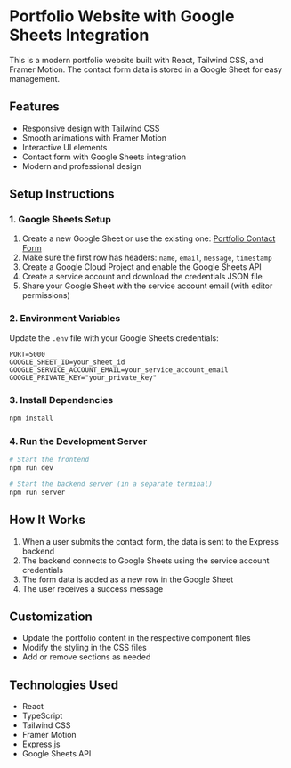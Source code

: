 # Portfolio Website with Google Sheets Integration

This is a modern portfolio website built with React, Tailwind CSS, and Framer Motion. The contact form data is stored in a Google Sheet for easy management.

## Features

- Responsive design with Tailwind CSS
- Smooth animations with Framer Motion
- Interactive UI elements
- Contact form with Google Sheets integration
- Modern and professional design

## Setup Instructions

### 1. Google Sheets Setup

1. Create a new Google Sheet or use the existing one: [Portfolio Contact Form](https://docs.google.com/spreadsheets/d/1XcelVz_F5uVmR5Beza0cM3Sngql5aLcUe7BCaEVYe6I/edit?usp=sharing)
2. Make sure the first row has headers: `name`, `email`, `message`, `timestamp`
3. Create a Google Cloud Project and enable the Google Sheets API
4. Create a service account and download the credentials JSON file
5. Share your Google Sheet with the service account email (with editor permissions)

### 2. Environment Variables

Update the `.env` file with your Google Sheets credentials:

```
PORT=5000
GOOGLE_SHEET_ID=your_sheet_id
GOOGLE_SERVICE_ACCOUNT_EMAIL=your_service_account_email
GOOGLE_PRIVATE_KEY="your_private_key"
```

### 3. Install Dependencies

```bash
npm install
```

### 4. Run the Development Server

```bash
# Start the frontend
npm run dev

# Start the backend server (in a separate terminal)
npm run server
```

## How It Works

1. When a user submits the contact form, the data is sent to the Express backend
2. The backend connects to Google Sheets using the service account credentials
3. The form data is added as a new row in the Google Sheet
4. The user receives a success message

## Customization

- Update the portfolio content in the respective component files
- Modify the styling in the CSS files
- Add or remove sections as needed

## Technologies Used

- React
- TypeScript
- Tailwind CSS
- Framer Motion
- Express.js
- Google Sheets API